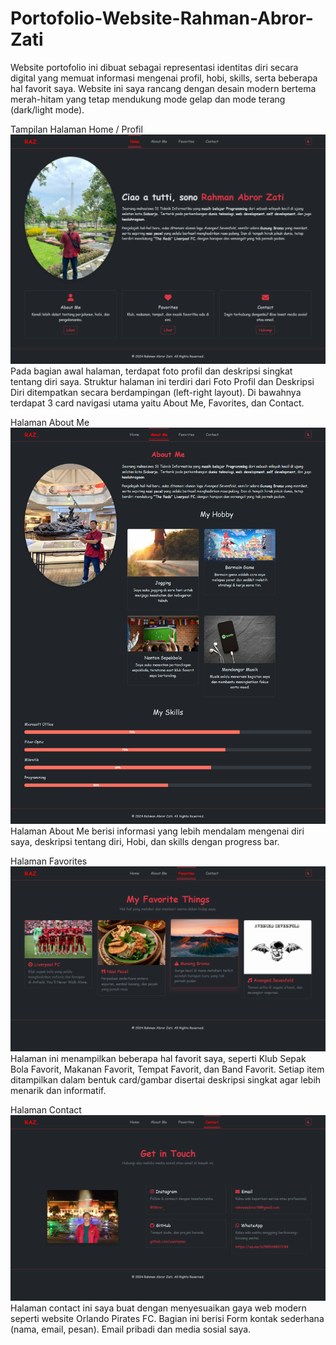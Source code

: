 # Portofolio-Website-Rahman-Abror-Zati

Website portofolio ini dibuat sebagai representasi identitas diri secara digital yang memuat informasi mengenai profil, hobi, skills, serta beberapa hal favorit saya. Website ini saya rancang dengan desain modern bertema merah-hitam yang tetap mendukung mode gelap dan mode terang (dark/light mode). 

Tampilan Halaman Home / Profil
![alt text](https://github.com/019RahmanAbrorZati/Portofolio-Website-Rahman-Abror-Zati/blob/main/SS%20Home%20Project.png)
Pada bagian awal halaman, terdapat foto profil dan deskripsi singkat tentang diri saya. Struktur halaman ini terdiri dari Foto Profil dan Deskripsi Diri ditempatkan secara berdampingan (left-right layout). Di bawahnya terdapat 3 card navigasi utama yaitu About Me, Favorites, dan Contact.


Halaman About Me
![alt text](https://github.com/019RahmanAbrorZati/Portofolio-Website-Rahman-Abror-Zati/blob/main/SS%20About%20Me%20Project.png)
Halaman About Me berisi informasi yang lebih mendalam mengenai diri saya, deskripsi tentang diri, Hobi, dan skills dengan progress bar.


Halaman Favorites
![alt text](https://github.com/019RahmanAbrorZati/Portofolio-Website-Rahman-Abror-Zati/blob/main/SS%20Fav%20Project.png)
Halaman ini menampilkan beberapa hal favorit saya, seperti Klub Sepak Bola Favorit, Makanan Favorit, Tempat Favorit, dan Band Favorit. Setiap item ditampilkan dalam bentuk card/gambar disertai deskripsi singkat agar lebih menarik dan informatif.


Halaman Contact
![alt text](https://github.com/019RahmanAbrorZati/Portofolio-Website-Rahman-Abror-Zati/blob/main/SS%20Contact%20Project.png)
Halaman contact ini saya buat dengan menyesuaikan gaya web modern seperti website Orlando Pirates FC. Bagian ini berisi Form kontak sederhana (nama, email, pesan). Email pribadi dan media sosial saya.
